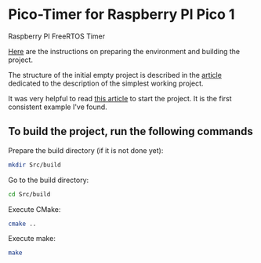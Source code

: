 # Pico-Timer for Raspberry PI Pico 1

Raspberry PI FreeRTOS Timer

[Here](Doc/readme.md) are the instructions on preparing the environment and building the project.

The structure of the initial empty project is described in the [article](Doc/Tag/Tag-01-Project-Tepmlate.md) dedicated to the description of the simplest working project.

It was very helpful to read [this article](https://embeddedcomputing.com/technology/open-source/linux-freertos-related/using-freertos-with-the-raspberry-pi-pico) to start the project. It is the first consistent example I've found.

## To build the project, run the following commands

Prepare the build directory (if it is not done yet):

```bash
mkdir Src/build
```

Go to the build directory:

```bash
cd Src/build
```

Execute CMake:

```bash
cmake ..
```

Execute make:

```bash
make
```
